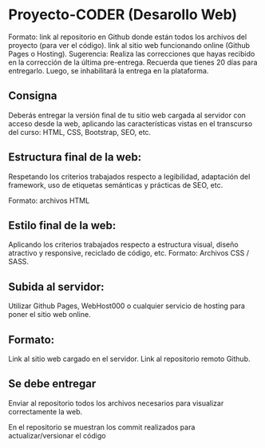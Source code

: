 # Proyecto-CODER (Desarollo Web)

Formato: link al repositorio en Github donde están todos los archivos del proyecto (para ver el código). link al sitio web funcionando online (Github Pages o Hosting). Sugerencia: Realiza las correcciones que hayas recibido en la corrección de la última pre-entrega. Recuerda que tienes 20 días para entregarlo. Luego, se inhabilitará la entrega en la plataforma.

## Consigna

Deberás entregar la versión final de tu sitio web cargada al servidor con acceso desde la web, aplicando las características vistas en el transcurso del curso: HTML, CSS, Bootstrap, SEO, etc.

## Estructura final de la web:

Respetando los criterios trabajados respecto a legibilidad, adaptación del framework, uso de etiquetas semánticas y prácticas de SEO, etc.

Formato: archivos HTML

## Estilo final de la web:

Aplicando los criterios trabajados respecto a estructura visual, diseño atractivo y responsive, reciclado de código, etc. Formato: Archivos CSS / SASS.

## Subida al servidor:

Utilizar Github Pages, WebHost000 o cualquier servicio de hosting para poner el sitio web online.

## Formato:

Link al sitio web cargado en el servidor. Link al repositorio remoto Github.

## Se debe entregar

Enviar al repositorio todos los archivos necesarios para visualizar correctamente la web.

En el repositorio se muestran los commit realizados para actualizar/versionar el código

